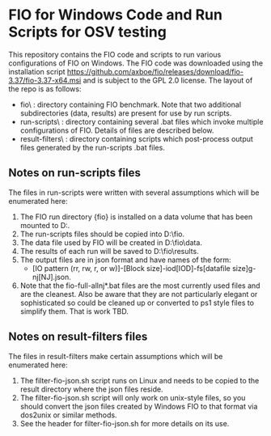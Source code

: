 # FIO for Windows Code and Run Scripts for OSV testing

This repository contains the FIO code and scripts to run various configurations of FIO on Windows. 
The FIO code was downloaded using the installation script
https://github.com/axboe/fio/releases/download/fio-3.37/fio-3.37-x64.msi and is subject to the GPL 
2.0 license. The layout of the repo is as follows:

- fio\ : directory containing FIO benchmark. Note that two additional subdirectories (data, results) are present for use by run scripts.  
- run-scripts\ : directory containing several .bat files which invoke multiple configurations of FIO. Details of files are described below.  
- result-filters\ : directory containing scripts which post-process output files generated by the run-scripts .bat files.  

## Notes on run-scripts files

The files in run-scripts were written with several assumptions which will be enumerated here:  
1. The FIO run directory {fio} is installed on a data volume that has been mounted to D:\.  
2. The run-scripts files should be copied into D:\fio.  
3. The data file used by FIO will be created in D:\fio\data.  
4. The results of each run will be saved to D:\fio\results.  
5. The output files are in json format and have names of the form:  
   - [IO pattern (rr, rw, r, or w)]-[Block size]-iod[IOD]-fs[datafile size]g-nj[NJ].json.  
6. Note that the fio-full-allnj*.bat files are the most currently used files and are the cleanest. Also be aware that they are not particularly elegant or sophisticated so could  be cleaned up or converted to ps1 style files to simplify them. That is work TBD.  
	
## Notes on result-filters files

The files in result-filters make certain assumptions which will be enumerated here:  
1. The filter-fio-json.sh script runs on Linux and needs to be copied to the result directory where the json files reside.  
2. The filter-fio-json.sh script will only work on unix-style files, so you should convert the json files created by Windows FIO to that format via dos2unix or similar methods.  
3. See the header for filter-fio-json.sh for more details on its use.  
	
